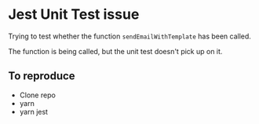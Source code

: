 # Jest Unit Test issue

Trying to test whether the function `sendEmailWithTemplate` has been called.

The function is being called, but the unit test doesn't pick up on it.

## To reproduce

* Clone repo
* yarn
* yarn jest
